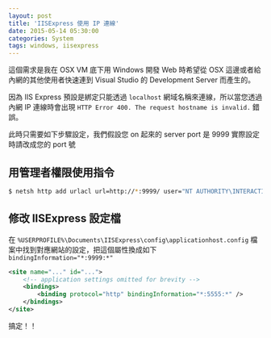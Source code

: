 ```yaml
---
layout: post
title: 'IISExpress 使用 IP 連線'
date: 2015-05-14 05:30:00
categories: System
tags: windows, iisexpress
---
```


這個需求是我在 OSX VM 底下用 Windows 開發 Web 時希望從 OSX 這邊或者給內網的其他使用者快速連到 Visual Studio 的 Development Server 而產生的。
<!--more-->
因為 IIS Express 預設是綁定只能透過 `localhost` 網域名稱來連線，所以當您透過內網 IP 連線時會出現 `HTTP Error 400. The request hostname is invalid.` 錯誤。

此時只需要如下步驟設定，我們假設您 on 起來的 server port 是 9999 實際設定時請改成您的 port 號

## 用管理者權限使用指令

~~~bash
$ netsh http add urlacl url=http://*:9999/ user="NT AUTHORITY\INTERACTIVE"
~~~

## 修改 IISExpress 設定檔

在 `%USERPROFILE%\Documents\IISExpress\config\applicationhost.config` 檔案中找到對應網站的設定，把這個屬性換成如下 `bindingInformation="*:9999:*"`

~~~xml
<site name="..." id="...">
    <!-- application settings omitted for brevity -->
    <bindings>
        <binding protocol="http" bindingInformation="*:5555:*" />
    </bindings>
</site>
~~~

搞定！！
